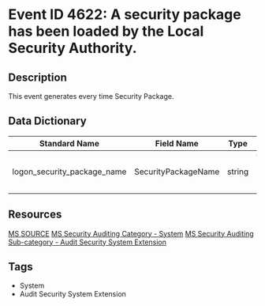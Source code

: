 # Event ID 4622: A security package has been loaded by the Local Security Authority.

## Description
This event generates every time Security Package.

## Data Dictionary
|Standard Name|Field Name|Type|Description|Sample Value|
|---|---|---|---|---|
|logon_security_package_name|SecurityPackageName|string|the name of loaded Security Package. The format is: DLL_PATH_AND_NAME: SECURITY_PACKAGE_NAME.|C:\Windows\system32\kerberos.DLL : Kerberos|

## Resources
[MS SOURCE](https://github.com/MicrosoftDocs/windows-itpro-docs/blob/public/windows/security/threat-protection/auditing/event-4622.md)
[MS Security Auditing Category - System](https://docs.microsoft.com/en-us/windows/security/threat-protection/auditing/advanced-security-audit-policy-settings#system)
[MS Security Auditing Sub-category - Audit Security System Extension](https://github.com/MicrosoftDocs/windows-itpro-docs/tree/master/windows/security/threat-protection/auditing/audit-security-system-extension.md)

## Tags
* System
* Audit Security System Extension